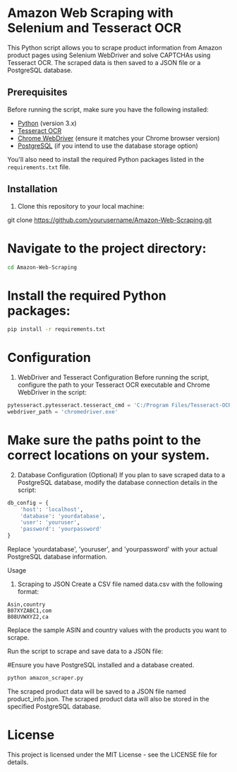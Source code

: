 # Amazon Web Scraping with Selenium and Tesseract OCR

This Python script allows you to scrape product information from Amazon product pages using Selenium WebDriver and solve CAPTCHAs using Tesseract OCR. The scraped data is then saved to a JSON file or a PostgreSQL database.

## Prerequisites

Before running the script, make sure you have the following installed:

- [Python](https://www.python.org/) (version 3.x)
- [Tesseract OCR](https://github.com/tesseract-ocr/tesseract)
- [Chrome WebDriver](https://sites.google.com/chromium.org/driver/) (ensure it matches your Chrome browser version)
- [PostgreSQL](https://www.postgresql.org/) (if you intend to use the database storage option)

You'll also need to install the required Python packages listed in the `requirements.txt` file.

## Installation

1. Clone this repository to your local machine:


git clone https://github.com/yourusername/Amazon-Web-Scraping.git
# Navigate to the project directory:

```bash
cd Amazon-Web-Scraping
```
# Install the required Python packages:
```bash
pip install -r requirements.txt
```

# Configuration
1. WebDriver and Tesseract Configuration
Before running the script, configure the path to your Tesseract OCR executable and Chrome WebDriver in the script:

```python
pytesseract.pytesseract.tesseract_cmd = 'C:/Program Files/Tesseract-OCR/tesseract.exe'
webdriver_path = 'chromedriver.exe'
```

# Make sure the paths point to the correct locations on your system.

2. Database Configuration (Optional)
If you plan to save scraped data to a PostgreSQL database, modify the database connection details in the script:

```python
db_config = {
    'host': 'localhost',
    'database': 'yourdatabase',
    'user': 'youruser',
    'password': 'yourpassword'
}
```
Replace 'yourdatabase', 'youruser', and 'yourpassword' with your actual PostgreSQL database information.

Usage
1. Scraping to JSON
Create a CSV file named data.csv with the following format:

```csv
Asin,country
B07XYZABC1,com
B08UVWXYZ2,ca
```
Replace the sample ASIN and country values with the products you want to scrape.

Run the script to scrape and save data to a JSON file:

#Ensure you have PostgreSQL installed and a database created.

```bash
python amazon_scraper.py
```
The scraped product data will be saved to a JSON file named product_info.json.
The scraped product data will also be stored in the specified PostgreSQL database.

# License
This project is licensed under the MIT License - see the LICENSE file for details.
